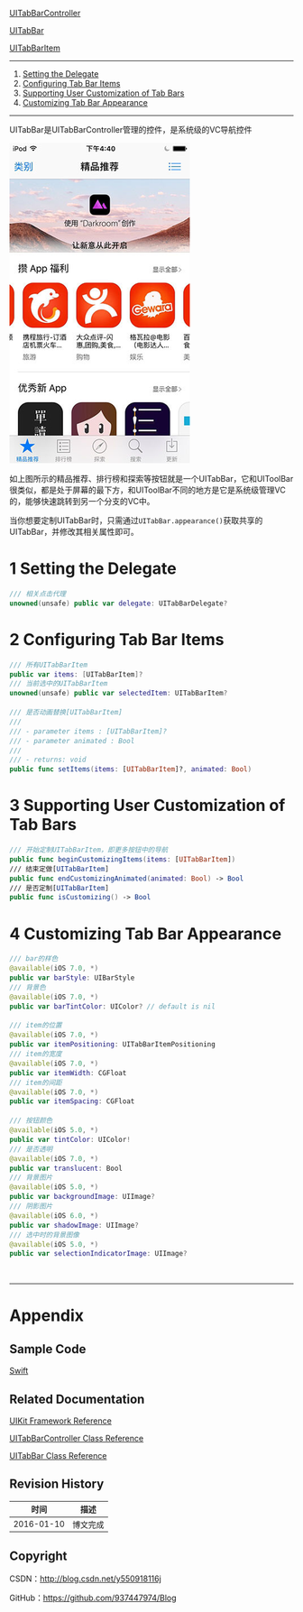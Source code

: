 [UITabBarController](https://github.com/937447974/Blog/blob/master/IOS/Cocoa%20Touch%20Layer/UIKit/UITabBarController.md)

[UITabBar](https://github.com/937447974/Blog/blob/master/IOS/Cocoa%20Touch%20Layer/UIKit/UITabBar.md)

[UITabBarItem](https://github.com/937447974/Blog/blob/master/IOS/Cocoa%20Touch%20Layer/UIKit/UITabBarItem.md)

----

1. [Setting the Delegate](#Setting_the_Delegate)
2. [Configuring Tab Bar Items](#Configuring_Tab_Bar_Items)
3. [Supporting User Customization of Tab Bars](#Supporting_User_Customization_of_Tab_Bars)
4. [Customizing Tab Bar Appearance](#Customizing_Tab_Bar_Appearance)

----

UITabBar是UITabBarController管理的控件，是系统级的VC导航控件

![](https://raw.githubusercontent.com/937447974/Blog/master/Resources/2016011002.jpg)

如上图所示的精品推荐、排行榜和探索等按钮就是一个UITabBar，它和UIToolBar很类似，都是处于屏幕的最下方，和UIToolBar不同的地方是它是系统级管理VC的，能够快速跳转到另一个分支的VC中。

当你想要定制UITabBar时，只需通过`UITabBar.appearance()`获取共享的UITabBar，并修改其相关属性即可。

# <a id="Setting_the_Delegate">1 Setting the Delegate

```swift
/// 相关点击代理
unowned(unsafe) public var delegate: UITabBarDelegate?
```

# <a id="Configuring_Tab_Bar_Items">2 Configuring Tab Bar Items

```swift
/// 所有UITabBarItem
public var items: [UITabBarItem]?
/// 当前选中的UITabBarItem
unowned(unsafe) public var selectedItem: UITabBarItem?
    
/// 是否动画替换[UITabBarItem]
///
/// - parameter items : [UITabBarItem]?
/// - parameter animated : Bool
///
/// - returns: void
public func setItems(items: [UITabBarItem]?, animated: Bool)
```

# <a id="Supporting_User_Customization_of_Tab_Bars">3 Supporting User Customization of Tab Bars

```swift
/// 开始定制UITabBarItem，即更多按钮中的导航
public func beginCustomizingItems(items: [UITabBarItem])
/// 结束定做[UITabBarItem]
public func endCustomizingAnimated(animated: Bool) -> Bool
/// 是否定制[UITabBarItem]
public func isCustomizing() -> Bool
```

# <a id="Customizing_Tab_Bar_Appearance">4 Customizing Tab Bar Appearance

```swift
/// bar的样色
@available(iOS 7.0, *)
public var barStyle: UIBarStyle
/// 背景色
@available(iOS 7.0, *)
public var barTintColor: UIColor? // default is nil
    
/// item的位置
@available(iOS 7.0, *)
public var itemPositioning: UITabBarItemPositioning
/// item的宽度
@available(iOS 7.0, *)
public var itemWidth: CGFloat
/// item的间距
@available(iOS 7.0, *)
public var itemSpacing: CGFloat
   
/// 按钮颜色
@available(iOS 5.0, *)
public var tintColor: UIColor!
/// 是否透明
@available(iOS 7.0, *)
public var translucent: Bool
/// 背景图片
@available(iOS 5.0, *)
public var backgroundImage: UIImage?
/// 阴影图片
@available(iOS 6.0, *)
public var shadowImage: UIImage?
/// 选中时的背景图像
@available(iOS 5.0, *)
public var selectionIndicatorImage: UIImage?
```

&#160;

----------

# Appendix

## Sample Code

[Swift](https://github.com/937447974/Swift)

## Related Documentation

[UIKit Framework Reference](https://developer.apple.com/library/ios/documentation/UIKit/Reference/UIKit_Framework/index.html)

[UITabBarController Class Reference](https://developer.apple.com/library/ios/documentation/UIKit/Reference/UITabBarController_Class/index.html)

[UITabBar Class Reference](https://developer.apple.com/library/ios/documentation/UIKit/Reference/UITabBar_Class/index.html)

## Revision History

| 时间 | 描述 |
| ---- | ---- |
| 2016-01-10 | 博文完成 |

## Copyright

CSDN：http://blog.csdn.net/y550918116j

GitHub：https://github.com/937447974/Blog